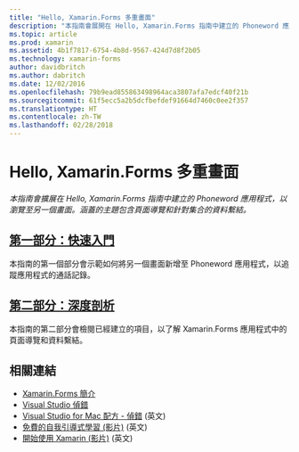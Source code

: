 ```yaml
---
title: "Hello, Xamarin.Forms 多重畫面"
description: "本指南會展開在 Hello, Xamarin.Forms 指南中建立的 Phoneword 應用程式，以瀏覽至另一個畫面。 涵蓋的主題包含頁面導覽和資料繫結至集合。"
ms.topic: article
ms.prod: xamarin
ms.assetid: 4b1f7817-6754-4b8d-9567-424d7d8f2b05
ms.technology: xamarin-forms
author: davidbritch
ms.author: dabritch
ms.date: 12/02/2016
ms.openlocfilehash: 79b9ead855863498964aca3807afa7edcf40f21b
ms.sourcegitcommit: 61f5ecc5a2b5dcfbefdef91664d7460c0ee2f357
ms.translationtype: HT
ms.contentlocale: zh-TW
ms.lasthandoff: 02/28/2018
---
```

# <a name="hello-xamarinforms-multiscreen"></a>Hello, Xamarin.Forms 多重畫面

_本指南會擴展在 Hello, Xamarin.Forms 指南中建立的 Phoneword 應用程式，以瀏覽至另一個畫面。涵蓋的主題包含頁面導覽和針對集合的資料繫結。_

## <a name="part-1-quickstartxamarin-formsget-startedhello-xamarin-forms-multiscreenquickstartmd"></a>[第一部分：快速入門](~/xamarin-forms/get-started/hello-xamarin-forms-multiscreen/quickstart.md)

本指南的第一個部分會示範如何將另一個畫面新增至 Phoneword 應用程式，以追蹤應用程式的通話記錄。

## <a name="part-2-deep-divexamarin-formsget-startedhello-xamarin-forms-multiscreendeepdivemd"></a>[第二部分：深度剖析](~/xamarin-forms/get-started/hello-xamarin-forms-multiscreen/deepdive.md)

本指南的第二部分會檢閱已經建立的項目，以了解 Xamarin.Forms 應用程式中的頁面導覽和資料繫結。


## <a name="related-links"></a>相關連結

- [Xamarin.Forms 簡介](~/xamarin-forms/get-started/introduction-to-xamarin-forms.md)
- [Visual Studio 偵錯](http://msdn.microsoft.com/library/k0k771bt%28v=vs.90%29.aspx)
- [Visual Studio for Mac 配方 - 偵錯](https://developer.xamarin.com/recipes/cross-platform/ide/debugging/) \(英文\)
- [免費的自我引導式學習 (影片)](https://university.xamarin.com/self-guided) \(英文\)
- [開始使用 Xamarin (影片)](https://developer.xamarin.com/videos/) \(英文\)
